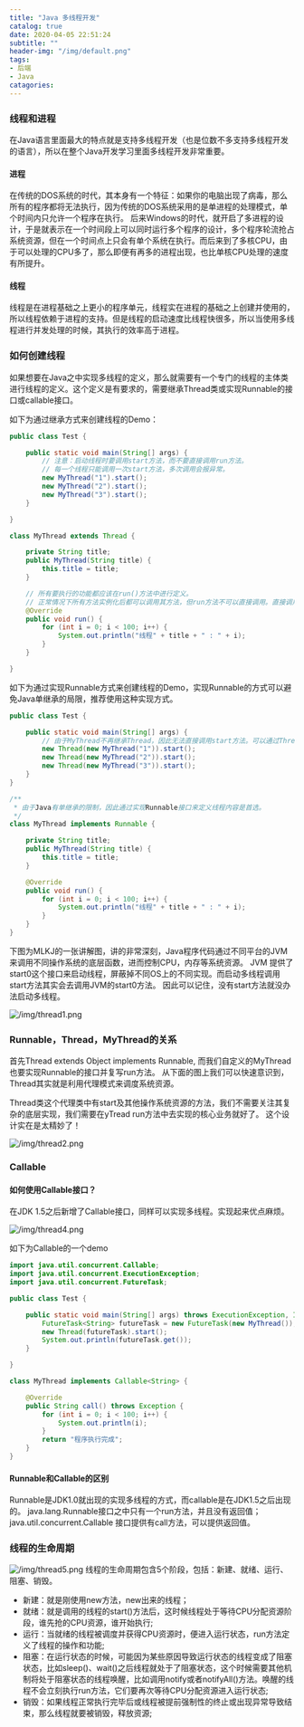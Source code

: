 ```yaml
---
title: "Java 多线程开发"
catalog: true
date: 2020-04-05 22:51:24
subtitle: ""
header-img: "/img/default.png"
tags:
- 后端
- Java
catagories:
---
```


### 线程和进程
在Java语言里面最大的特点就是支持多线程开发（也是位数不多支持多线程开发的语言），所以在整个Java开发学习里面多线程开发非常重要。

#### 进程
在传统的DOS系统的时代，其本身有一个特征：如果你的电脑出现了病毒，那么所有的程序都将无法执行，因为传统的DOS系统采用的是单进程的处理模式，单个时间内只允许一个程序在执行。 
后来Windows的时代，就开启了多进程的设计，于是就表示在一个时间段上可以同时运行多个程序的设计，多个程序轮流抢占系统资源，但在一个时间点上只会有单个系统在执行。而后来到了多核CPU，由于可以处理的CPU多了，那么即便有再多的进程出现，也比单核CPU处理的速度有所提升。

#### 线程
线程是在进程基础之上更小的程序单元，线程实在进程的基础之上创建并使用的，所以线程依赖于进程的支持。但是线程的启动速度比线程快很多，所以当使用多线程进行并发处理的时候，其执行的效率高于进程。

### 如何创建线程
如果想要在Java之中实现多线程的定义，那么就需要有一个专门的线程的主体类进行线程的定义。这个定义是有要求的，需要继承Thread类或实现Runnable的接口或callable接口。

如下为通过继承方式来创建线程的Demo：

```java
public class Test {

    public static void main(String[] args) {
        // 注意：启动线程时要调用start方法，而不要直接调用run方法。
        // 每一个线程只能调用一次start方法，多次调用会报异常。
        new MyThread("1").start();
        new MyThread("2").start();
        new MyThread("3").start();
    }

}

class MyThread extends Thread {

    private String title;
    public MyThread(String title) {
        this.title = title;
    }

    // 所有要执行的功能都应该在run()方法中进行定义。
    // 正常情况下所有方法实例化后都可以调用其方法，但run方法不可以直接调用。直接调用不会多线程处理
    @Override
    public void run() {
        for (int i = 0; i < 100; i++) {
            System.out.println("线程" + title + " : " + i);
        }
    }

}
```

如下为通过实现Runnable方式来创建线程的Demo，实现Runnable的方式可以避免Java单继承的局限，推荐使用这种实现方式。

```java
public class Test {

    public static void main(String[] args) {
        // 由于MyThread不再继承Thread，因此无法直接调用start方法。可以通过Thread的构造器传入实现Runnable接口的类来间接调用。
        new Thread(new MyThread("1")).start();
        new Thread(new MyThread("2")).start();
        new Thread(new MyThread("3")).start();
    }
}

/**
 * 由于Java有单继承的限制，因此通过实现Runnable接口来定义线程内容是首选。
 */
class MyThread implements Runnable {

    private String title;
    public MyThread(String title) {
        this.title = title;
    }

    @Override
    public void run() {
        for (int i = 0; i < 100; i++) {
            System.out.println("线程" + title + " : " + i);
        }
    }
}
```

下图为MLKJ的一张讲解图，讲的非常深刻，Java程序代码通过不同平台的JVM来调用不同操作系统的底层函数，进而控制CPU，内存等系统资源。
JVM 提供了start0这个接口来启动线程，屏蔽掉不同OS上的不同实现。而启动多线程调用start方法其实会去调用JVM的start0方法。
因此可以记住，没有start方法就没办法启动多线程。

![/img/thread1.png](/img/thread1.png)

### Runnable，Thread，MyThread的关系
首先Thread extends Object implements Runnable, 而我们自定义的MyThread也要实现Runnable的接口并复写run方法。
从下面的图上我们可以快速意识到，Thread其实就是利用代理模式来调度系统资源。

Thread类这个代理类中有start及其他操作系统资源的方法，我们不需要关注其复杂的底层实现，我们需要在yTread run方法中去实现的核心业务就好了。
这个设计实在是太精妙了！

![/img/thread2.png](/img/thread2.png)

### Callable
#### 如何使用Callable接口？
在JDK 1.5之后新增了Callable接口，同样可以实现多线程。实现起来优点麻烦。

![/img/thread4.png](/img/thread4.png)

如下为Callable的一个demo
```java
import java.util.concurrent.Callable;
import java.util.concurrent.ExecutionException;
import java.util.concurrent.FutureTask;

public class Test {

    public static void main(String[] args) throws ExecutionException, InterruptedException {
        FutureTask<String> futureTask = new FutureTask(new MyThread());
        new Thread(futureTask).start();
        System.out.println(futureTask.get());
    }

}

class MyThread implements Callable<String> {

    @Override
    public String call() throws Exception {
        for (int i = 0; i < 100; i++) {
            System.out.println(i);
        }
        return "程序执行完成";
    }
}
```

#### Runnable和Callable的区别
Runnable是JDK1.0就出现的实现多线程的方式，而callable是在JDK1.5之后出现的。
java.lang.Runnable接口之中只有一个run方法，并且没有返回值；java.util.concurrent.Callable 接口提供有call方法，可以提供返回值。

### 线程的生命周期
![/img/thread5.png](/img/thread5.png)
线程的生命周期包含5个阶段，包括：新建、就绪、运行、阻塞、销毁。
+ 新建：就是刚使用new方法，new出来的线程；
+ 就绪：就是调用的线程的start()方法后，这时候线程处于等待CPU分配资源阶段，谁先抢的CPU资源，谁开始执行;
+ 运行：当就绪的线程被调度并获得CPU资源时，便进入运行状态，run方法定义了线程的操作和功能;
+ 阻塞：在运行状态的时候，可能因为某些原因导致运行状态的线程变成了阻塞状态，比如sleep()、wait()之后线程就处于了阻塞状态，这个时候需要其他机制将处于阻塞状态的线程唤醒，比如调用notify或者notifyAll()方法。唤醒的线程不会立刻执行run方法，它们要再次等待CPU分配资源进入运行状态;
+ 销毁：如果线程正常执行完毕后或线程被提前强制性的终止或出现异常导致结束，那么线程就要被销毁，释放资源;